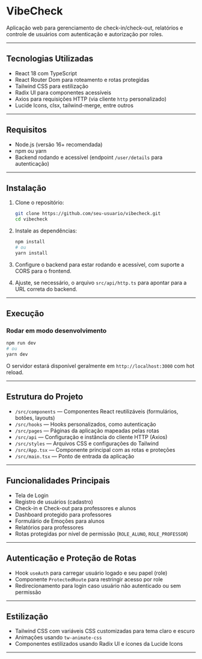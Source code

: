 # VibeCheck

Aplicação web para gerenciamento de check-in/check-out, relatórios e controle de usuários com autenticação e autorização por roles.

---

## Tecnologias Utilizadas

- React 18 com TypeScript  
- React Router Dom para roteamento e rotas protegidas  
- Tailwind CSS para estilização  
- Radix UI para componentes acessíveis  
- Axios para requisições HTTP (via cliente `http` personalizado)  
- Lucide Icons, clsx, tailwind-merge, entre outros

---

## Requisitos

- Node.js (versão 16+ recomendada)  
- npm ou yarn  
- Backend rodando e acessível (endpoint `/user/details` para autenticação)  

---

## Instalação

1. Clone o repositório:
   ```bash
   git clone https://github.com/seu-usuario/vibecheck.git
   cd vibecheck
   ```

2. Instale as dependências:
   ```bash
   npm install
   # ou
   yarn install
   ```

3. Configure o backend para estar rodando e acessível, com suporte a CORS para o frontend.

4. Ajuste, se necessário, o arquivo `src/api/http.ts` para apontar para a URL correta do backend.

---

## Execução

### Rodar em modo desenvolvimento

```bash
npm run dev
# ou
yarn dev
```

O servidor estará disponível geralmente em `http://localhost:3000` com hot reload.

---

## Estrutura do Projeto

- `/src/components` — Componentes React reutilizáveis (formulários, botões, layouts)  
- `/src/hooks` — Hooks personalizados, como autenticação  
- `/src/pages` — Páginas da aplicação mapeadas pelas rotas  
- `/src/api` — Configuração e instância do cliente HTTP (Axios)  
- `/src/styles` — Arquivos CSS e configurações do Tailwind  
- `/src/App.tsx` — Componente principal com as rotas e proteções  
- `/src/main.tsx` — Ponto de entrada da aplicação  

---

## Funcionalidades Principais

- Tela de Login  
- Registro de usuários (cadastro)  
- Check-in e Check-out para professores e alunos  
- Dashboard protegido para professores  
- Formulário de Emoções para alunos  
- Relatórios para professores  
- Rotas protegidas por nível de permissão (`ROLE_ALUNO`, `ROLE_PROFESSOR`)

---

## Autenticação e Proteção de Rotas

- Hook `useAuth` para carregar usuário logado e seu papel (role)  
- Componente `ProtectedRoute` para restringir acesso por role  
- Redirecionamento para login caso usuário não autenticado ou sem permissão

---

## Estilização

- Tailwind CSS com variáveis CSS customizadas para tema claro e escuro  
- Animações usando `tw-animate-css`  
- Componentes estilizados usando Radix UI e ícones da Lucide Icons  

---
